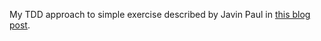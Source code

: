 My TDD approach to simple exercise described by Javin Paul in [this blog post](http://javarevisited.blogspot.ch/2015/02/simple-junit-example-unit-tests-for-linked-list-java.htlm).
